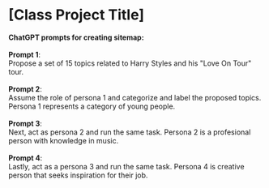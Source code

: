 # [Class Project Title]
**ChatGPT prompts for creating sitemap:**
<br /><br />
**Prompt 1**:<br /> Propose a set of 15 topics related to Harry Styles and his "Love On Tour" tour.
<br /><br />
**Prompt 2**:<br /> Assume the role of persona 1 and categorize and label the proposed topics. Persona 1 represents a category of young people.
<br /><br />
**Prompt 3**:<br /> Next, act as persona 2 and run the same task. Persona 2 is a profesional person with knowledge in music.
<br /><br />
**Prompt 4**:<br /> Lastly, act as a persona 3 and run the same task. Persona 4 is creative person that seeks inspiration for their job.

